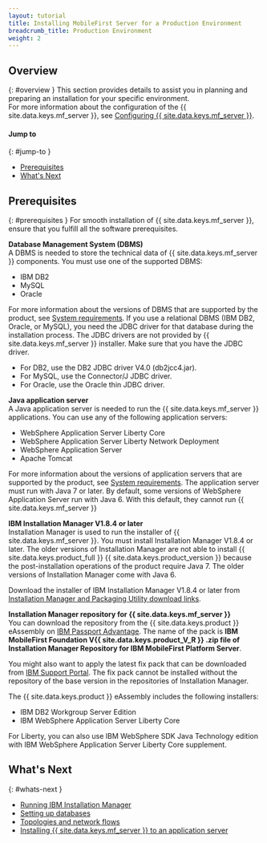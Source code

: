```yaml
---
layout: tutorial
title: Installing MobileFirst Server for a Production Environment
breadcrumb_title: Production Environment
weight: 2
---
```

<!-- NLS_CHARSET=UTF-8 -->
## Overview
{: #overview }
This section provides details to assist you in planning and preparing an installation for your specific environment.  
For more information about the configuration of the {{ site.data.keys.mf_server }}, see [Configuring {{ site.data.keys.mf_server }}](server-configuration).

#### Jump to
{: #jump-to }

* [Prerequisites](#prerequisites)
* [What's Next](#whats-next)

## Prerequisites
{: #prerequisites }
For smooth installation of {{ site.data.keys.mf_server }}, ensure that you fulfill all the software prerequisites.

**Database Management System (DBMS)**  
A DBMS is needed to store the technical data of {{ site.data.keys.mf_server }} components. You must use one of the supported DBMS:

* IBM  DB2 
* MySQL
* Oracle

For more information about the versions of DBMS that are supported by the product, see [System requirements](../../product-overview/requirements). If you use a relational DBMS (IBM DB2, Oracle, or MySQL), you need the JDBC driver for that database during the installation process. The JDBC drivers are not provided by {{ site.data.keys.mf_server }} installer. Make sure that you have the JDBC driver.

* For DB2, use the DB2 JDBC driver V4.0 (db2jcc4.jar).
* For MySQL, use the Connector/J JDBC driver.
* For Oracle, use the Oracle thin JDBC driver.

**Java application server**  
A Java application server is needed to run the {{ site.data.keys.mf_server }} applications. You can use any of the following application servers:

* WebSphere  Application Server Liberty Core
* WebSphere Application Server Liberty Network Deployment
* WebSphere Application Server
* Apache Tomcat

For more information about the versions of application servers that are supported by the product, see [System requirements](../../product-overview/requirements). The application server must run with Java 7 or later. By default, some versions of WebSphere Application Server run with Java 6. With this default, they cannot run {{ site.data.keys.mf_server }}

**IBM Installation Manager V1.8.4 or later**  
Installation Manager is used to run the installer of {{ site.data.keys.mf_server }}. You must install Installation Manager V1.8.4 or later. The older versions of Installation Manager are not able to install {{ site.data.keys.product_full }} {{ site.data.keys.product_version }} because the post-installation operations of the product require Java 7. The older versions of Installation Manager come with Java 6.

Download the installer of IBM Installation Manager V1.8.4 or later from [Installation Manager and Packaging Utility download links](http://www.ibm.com/support/docview.wss?uid=swg27025142).

**Installation Manager repository for {{ site.data.keys.mf_server }}**  
You can download the repository from the {{ site.data.keys.product }} eAssembly on [IBM Passport Advantage](http://www.ibm.com/software/passportadvantage/pao_customers.htm). The name of the pack is **IBM MobileFirst Foundation V{{ site.data.keys.product_V_R }} .zip file of Installation Manager Repository for IBM MobileFirst Platform Server**.

You might also want to apply the latest fix pack that can be downloaded from [IBM Support Portal](http://www.ibm.com/support/entry/portal/product/other_software/ibm_mobilefirst_platform_foundation). The fix pack cannot be installed without the repository of the base version in the repositories of Installation Manager.

The {{ site.data.keys.product }} eAssembly includes the following installers:

* IBM DB2 Workgroup Server Edition
* IBM WebSphere Application Server Liberty Core

For Liberty, you can also use IBM WebSphere SDK Java Technology edition with IBM WebSphere Application Server Liberty Core supplement.

## What's Next
{: #whats-next }

* [Running IBM Installation Manager](installation-manager)
* [Setting up databases](databases)
* [Topologies and network flows](topologies)
* [Installing {{ site.data.keys.mf_server }} to an application server](appserver)
